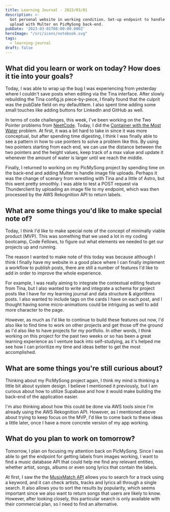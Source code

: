 ```yaml
---
title: Learning Journal - 2023/03/01
description: >-
  Got personal website in working condition. Set-up endpoint to handle image
  upload with Multer on PicMySong back-end.
pubDate: '2023-03-01T08:00:00.000Z'
heroImage: "/src/icons/notebook.svg"
tags:
  - learning-journal
draft: false
---
```


## What did you learn or work on today? How does it tie into your goals?

Today, I was able to wrap up the bug I was experiencing from yesterday where I couldn't save posts when editing via the Tina interface. After slowly rebuilding the Tina config.js piece-by-piece, I finally found that the culprit was the pubDate field on my defaultItem. I also spent time adding some small touches like adding buttons for LinkedIn and GitHub as well.

In terms of code challenges, this week, I've been working on the Two Pointer problems from [NeetCode](https://neetcode.io). Today, I did the [Container with the Most Water](https://leetcode.com/problems/container-with-most-water/) problem. At first, it was a bit hard to take in since it was more conceptual, but after spending time digesting, I think I was finally able to see a pattern in how to use pointers to solve a problem like this. By using two pointers starting from each end, we can use the distance between the two pointers and the height values, keep track of a max value and update it whenever the amount of water is larger until we reach the middle.

Finally, I returned to working on my PicMySong project by spending time on the back-end and adding Multer to handle image file uploads. Perhaps it was the change of scenary from wrestling with Tina and a little of Astro, but this went pretty smoothly. I was able to test a POST request via Thunderclient by uploading an image file to my endpoint, which was then processed by the AWS Rekognition API to return labels.

## What are some things you'd like to make special note of?

Today, I think I'd like to make special note of the concept of minimally viable product (MVP). This was something that we used a lot in my coding bootcamp, Code Fellows, to figure out what elements we needed to get our projects up and running.

The reason I wanted to make note of this today was because although I think I finally have my website in a good place where I can finally implement a workflow to publish posts, there are still a number of features I'd like to add in order to improve the whole experience.

For example, I was really aiming to integrate the contextual editing feature from Tina, but I also wanted to write and integrate a schema for project posts like I have for my learning journal and data structure & algorithms posts. I also wanted to include tags on the cards I have on each post, and I thought having some micro-animations could be intriguing as well to add more character to the page.

However, as much as I'd like to continue to build these features out now, I'd also like to find time to work on other projects and get those off the ground as I'd also like to have projects for my portfolio. In other words, I think working on this project for the past two weeks or so has been a great learning experience as I venture back into self-studying, as it's helped me see how I can prioritize my time and ideas better to get the most accomplished.

## What are some things you're still curious about?

Thinking about my PicMySong project again, I think my mind is thinking a little bit about system design. I believe I mentioned it previously, but I am curious about how to utilize Supabase and how it would make building the back-end of the application easier.

I'm also thinking about how this could be done via AWS tools since I'm already using the AWS Rekognition API. However, as I mentioned above about trying to keep focus on the MVP, I'd like to come back to these ideas a little later, once I have a more concrete version of my app working.

## What do you plan to work on tomorrow?

Tomorrow, I plan on focusing my attention back on PicMySong. Since I was able to get the endpoint for getting labels from images working, I want to find a music database API that could help me find any relevant entities, whether artist, songs, albums or even song lyrics that contain the labels.

At first, I saw the the [MusixMatch API](https://developer.musixmatch.com/documentation/api-reference/track-search) allows you to search for a track using a keyword, and it can check artists, tracks and lyrics all through a single search. It also allows you to sort the results by popularity, which seems important since we also want to return songs that users are likely to know. However, after looking closely, this particular search is only available with their commercial plan, so I need to find an alternative.
